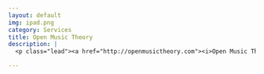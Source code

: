 ```yaml
---
layout: default
img: ipad.png
category: Services
title: Open Music Theory
description: |
  <p class="lead"><a href="http://openmusictheory.com"><i>Open Music Theory</i></a> is an open-source, interactive, online “text”book for college-level music theory courses, authored by Kris Shaffer, Bryn Hughes, and Brian Moseley. Read more <a href="http://openmusictheory.com/about.html">about the OMT project</a>.</p>

---
```


